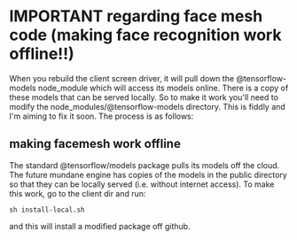 # IMPORTANT regarding face mesh code (making face recognition work offline!!)

When you rebuild the client screen driver, it will pull down the @tensorflow-models node_module which will access its models online.  There is a copy of these models that can be served locally.  So to make it work you'll need to modify the node_modules/@tensorflow-models directory.  This is fiddly and I'm aiming to fix it soon. The process is as follows:

## making facemesh work offline

The standard @tensorflow/models package pulls its models off the cloud.  The future mundane engine has copies of the models in the public directory so that they can be locally served (i.e. without internet access).  To make this work, go to the client dir and run:

```
sh install-local.sh
```

and this will install a modified package off github.